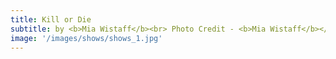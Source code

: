 ```yaml
---
title: Kill or Die
subtitle: by <b>Mia Wistaff</b><br> Photo Credit - <b>Mia Wistaff</b></br>
image: '/images/shows/shows_1.jpg'
---
```

